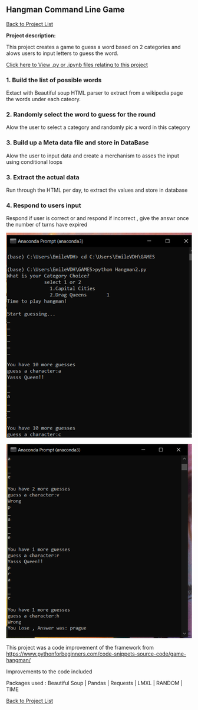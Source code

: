 ## Hangman Command Line Game

[Back to Project List](http://emilevdheyde.github.io/)

**Project description:** 

This project creates a game to guess a word based on 2 categories and alows users to input letters to guess the word.

[Click here to View .py or .ipynb files relating to this project](https://github.com/EmileVdHeyde/My-Python-Projects/tree/master/2.%20Hangman%20Game)

### 1. Build the list of possible words

Extact with Beautiful soup HTML parser to extract from a wikipedia page the words under each cateory.

### 2. Randomly select the word to guess for the round

Alow the user to select a category and randomly pic a word in this category 

### 3. Build up a Meta data file and store in DataBase

Alow the user to input data and create a merchanism to asses the input using conditional loops

### 3. Extract the actual data 

Run through the HTML per day, to extract the values and store in database 

### 4. Respond to users input 

Respond if user is correct or and respond if incorrect , give the answr once the number of turns have expired

![image](images/view1.PNG)

![image](images/view2.PNG)


This project was a code improvement of the framework from 
https://www.pythonforbeginners.com/code-snippets-source-code/game-hangman/

Improvements to the code included
>
>
>
>

Packages used :
Beautiful Soup | Pandas | Requests | LMXL | RANDOM | TIME

[Back to Project List](http://emilevdheyde.github.io/)

